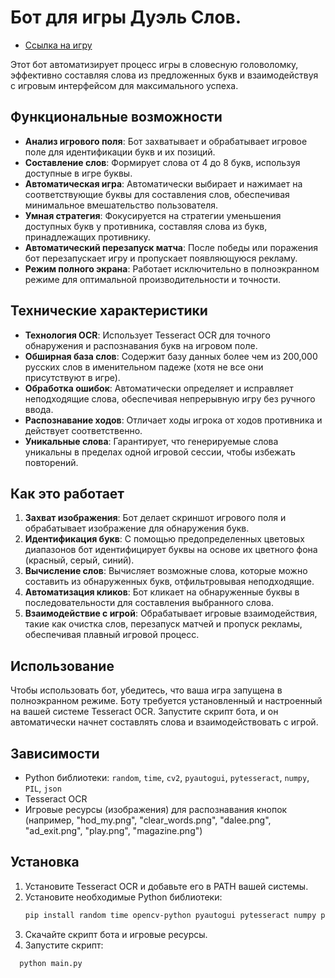 # Бот для игры Дуэль Слов.

- [Ссылка на игру](https://yandex.ru/games/app/266255)

Этот бот автоматизирует процесс игры в словесную головоломку, эффективно составляя слова из предложенных букв и взаимодействуя с игровым интерфейсом для максимального успеха.

## Функциональные возможности

- **Анализ игрового поля**: Бот захватывает и обрабатывает игровое поле для идентификации букв и их позиций.
- **Составление слов**: Формирует слова от 4 до 8 букв, используя доступные в игре буквы.
- **Автоматическая игра**: Автоматически выбирает и нажимает на соответствующие буквы для составления слов, обеспечивая минимальное вмешательство пользователя.
- **Умная стратегия**: Фокусируется на стратегии уменьшения доступных букв у противника, составляя слова из букв, принадлежащих противнику.
- **Автоматический перезапуск матча**: После победы или поражения бот перезапускает игру и пропускает появляющуюся рекламу.
- **Режим полного экрана**: Работает исключительно в полноэкранном режиме для оптимальной производительности и точности.

## Технические характеристики

- **Технология OCR**: Использует Tesseract OCR для точного обнаружения и распознавания букв на игровом поле.
- **Обширная база слов**: Содержит базу данных более чем из 200,000 русских слов в именительном падеже (хотя не все они присутствуют в игре).
- **Обработка ошибок**: Автоматически определяет и исправляет неподходящие слова, обеспечивая непрерывную игру без ручного ввода.
- **Распознавание ходов**: Отличает ходы игрока от ходов противника и действует соответственно.
- **Уникальные слова**: Гарантирует, что генерируемые слова уникальны в пределах одной игровой сессии, чтобы избежать повторений.

## Как это работает

1. **Захват изображения**: Бот делает скриншот игрового поля и обрабатывает изображение для обнаружения букв.
2. **Идентификация букв**: С помощью предопределенных цветовых диапазонов бот идентифицирует буквы на основе их цветного фона (красный, серый, синий).
3. **Вычисление слов**: Вычисляет возможные слова, которые можно составить из обнаруженных букв, отфильтровывая неподходящие.
4. **Автоматизация кликов**: Бот кликает на обнаруженные буквы в последовательности для составления выбранного слова.
5. **Взаимодействие с игрой**: Обрабатывает игровые взаимодействия, такие как очистка слов, перезапуск матчей и пропуск рекламы, обеспечивая плавный игровой процесс.

## Использование

Чтобы использовать бот, убедитесь, что ваша игра запущена в полноэкранном режиме. Боту требуется установленный и настроенный на вашей системе Tesseract OCR. Запустите скрипт бота, и он автоматически начнет составлять слова и взаимодействовать с игрой.

## Зависимости

- Python библиотеки: `random`, `time`, `cv2`, `pyautogui`, `pytesseract`, `numpy`, `PIL`, `json`
- Tesseract OCR
- Игровые ресурсы (изображения) для распознавания кнопок (например, "hod_my.png", "clear_words.png", "dalee.png", "ad_exit.png", "play.png", "magazine.png")

## Установка

1. Установите Tesseract OCR и добавьте его в PATH вашей системы.
2. Установите необходимые Python библиотеки:
   ```bash
   pip install random time opencv-python pyautogui pytesseract numpy pillow
   ```
3. Скачайте скрипт бота и игровые ресурсы.
4. Запустите скрипт:
```bash
  python main.py
```
